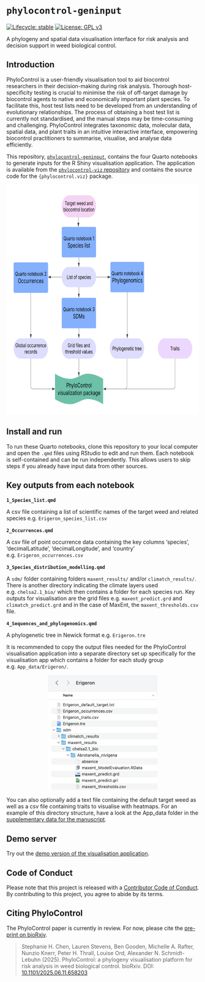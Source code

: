 
<!-- README.md is generated from README.Rmd. Please edit that file -->

# `phylocontrol-geninput`

<!-- badges: start -->

[![Lifecycle:
stable](https://lifecycle.r-lib.org/articles/figures/lifecycle-stable.svg)](https://lifecycle.r-lib.org/articles/stages.html#stable)
[![License: GPL
v3](https://img.shields.io/badge/License-GPLv3-blue.svg)](https://www.gnu.org/licenses/gpl-3.0)

<!-- badges: end -->

A phylogeny and spatial data visualisation interface for risk analysis
and decision support in weed biological control.

## Introduction

PhyloControl is a user-friendly visualisation tool to aid biocontrol
researchers in their decision-making during risk analysis. Thorough
host-specificity testing is crucial to minimise the risk of off-target
damage by biocontrol agents to native and economically important plant
species. To facilitate this, host test lists need to be developed from
an understanding of evolutionary relationships. The process of obtaining
a host test list is currently not standardised, and the manual steps may
be time-consuming and challenging. PhyloControl integrates taxonomic
data, molecular data, spatial data, and plant traits in an intuitive
interactive interface, empowering biocontrol practitioners to summarise,
visualise, and analyse data efficiently.

This repository,
[`phylocontrol-geninput`](https://github.com/csiro/phylocontrol-geninput),
contains the four Quarto notebooks to generate inputs for the R Shiny
visualisation application. The application is available from the
[`phylocontrol-viz`
repository](https://github.com/csiro/phylocontrol.viz) and contains the
source code for the `{phylocontrol.viz}` package.

<p align="center">

<img src="flowchart.png" alt="PhyloControl workflow flowchart" height="600"/>

</p>

## Install and run

To run these Quarto notebooks, clone this repository to your local
computer and open the `.qmd` files using RStudio to edit and run them.
Each notebook is self-contained and can be run independently. This
allows users to skip steps if you already have input data from other
sources.

## Key outputs from each notebook

**`1_Species_list.qmd`**

A csv file containing a list of scientific names of the target weed and
related species e.g. `Erigeron_species_list.csv`

**`2_Occurrences.qmd`**

A csv file of point occurrence data containing the key columns
‘species’, ‘decimalLatitude’, ‘decimalLongitude’, and ‘country’
e.g. `Erigeron_occurrences.csv`

**`3_Species_distribution_modelling.qmd`**

A `sdm/` folder containing folders `maxent_results/` and/or
`climatch_results/`. There is another directory indicating the climate
layers used e.g. `chelsa2.1_bio/` which then contains a folder for each
species run. Key outputs for visualisation are the grid files
e.g. `maxent_predict.grd` and `climatch_predict.grd` and in the case of
MaxEnt, the `maxent_thresholds.csv` file.

**`4_Sequences_and_phylogenomics.qmd`**

A phylogenetic tree in Newick format e.g. `Erigeron.tre`

It is recommended to copy the output files needed for the PhyloControl
visualisation application into a separate directory set up specifically
for the visualisation app which contains a folder for each study group
e.g. `App_data/Erigeron/`.

<p align="center">

<img src="app_data_dir_structure.png" alt="Erigeron app data directory structure" height="300"/>

</p>

You can also optionally add a text file containing the default target
weed as well as a csv file containing traits to visualise with heatmaps.
For an example of this directory structure, have a look at the App_data
folder in the [supplementary data for the
manuscript](https://data.csiro.au/collection/csiro:64365).

## Demo server

Try out the [demo version of the visualisation
application](https://shiny.csiro.au/phylocontrol-viz-demo/).

## Code of Conduct

Please note that this project is released with a [Contributor Code of
Conduct](https://contributor-covenant.org/version/2/1/CODE_OF_CONDUCT.html).
By contributing to this project, you agree to abide by its terms.

## Citing PhyloControl

The PhyloControl paper is currently in review. For now, please cite the
[pre-print on bioRxiv](https://doi.org/10.1101/2025.06.11.658203).

> Stephanie H. Chen, Lauren Stevens, Ben Gooden, Michelle A. Rafter,
> Nunzio Knerr, Peter H. Thrall, Louise Ord, Alexander N. Schmidt-Lebuhn
> (2025). PhyloControl: a phylogeny visualisation platform for risk
> analysis in weed biological control. bioRxiv. DOI:
> [10.1101/2025.06.11.658203](https://doi.org/10.1101/2025.06.11.658203)
